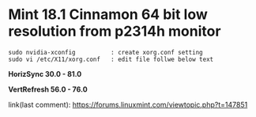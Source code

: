 # Mint 18.1 Cinnamon 64 bit low resolution from p2314h monitor

```
sudo nvidia-xconfig          : create xorg.conf setting
sudo vi /etc/X11/xorg.conf   : edit file follwe below text
```

**HorizSync       30.0 - 81.0**

**VertRefresh     56.0 - 76.0**

link(last comment): https://forums.linuxmint.com/viewtopic.php?t=147851